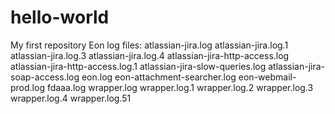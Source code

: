 # hello-world
My first repository
Eon log files:
      atlassian-jira.log
      atlassian-jira.log.1
     atlassian-jira.log.3
     atlassian-jira.log.4
     atlassian-jira-http-access.log
     atlassian-jira-http-access.log.1
     atlassian-jira-slow-queries.log
     atlassian-jira-soap-access.log
     eon.log
     eon-attachment-searcher.log
     eon-webmail-prod.log
     fdaaa.log
     wrapper.log
 wrapper.log.1
 wrapper.log.2
 wrapper.log.3
 wrapper.log.4
 wrapper.log.5
​1
